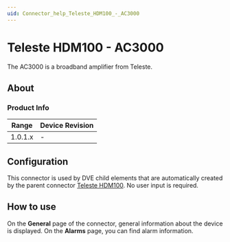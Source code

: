 ```yaml
---
uid: Connector_help_Teleste_HDM100_-_AC3000
---
```


# Teleste HDM100 - AC3000

The AC3000 is a broadband amplifier from Teleste.

## About

### Product Info

| Range   | Device Revision |
|---------|-----------------|
| 1.0.1.x | -               |

## Configuration

This connector is used by DVE child elements that are automatically created by the parent connector [Teleste HDM100](xref:Connector_help_Teleste_HDM100). No user input is required.

## How to use

On the **General** page of the connector, general information about the device is displayed. On the **Alarms** page, you can find alarm information.
